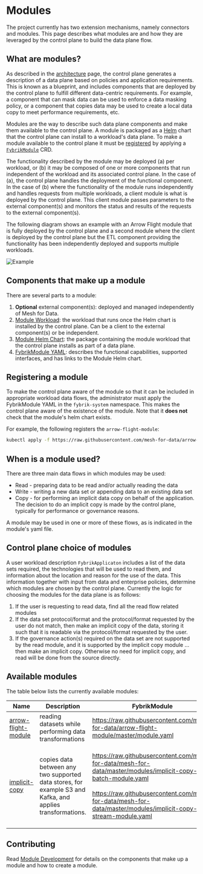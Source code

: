 # Modules

The project currently has two extension mechanisms, namely connectors and modules. 
This page describes what modules are and how they are leveraged by the control plane to build the data plane flow.  

## What are modules?

As described in the [architecture](./architecture.md) page, the control plane generates a description of a data plane based on policies and application requirements. This is known as a blueprint, and includes components that are deployed by the control plane to fulfill different data-centric requirements.  For example, a component that can mask data can be used to enforce a data masking policy, or a component that copies data may be used to create a local data copy to meet performance requirements, etc. 

Modules are the way to describe such data plane components and make them available to the control plane. A module is packaged as a [Helm](https://helm.sh/) chart that the control plane can install to a workload's data plane. To make a module available to the control plane it must be [registered](#registering-a-module) by applying a [`FybrikModule`](../reference/crds.md#m4dmodule) CRD.

The functionality described by the module may be deployed (a) per workload, or (b) it may be composed of one or more components that run independent of the workload and its associated control plane.  In the case of (a), the control plane handles the deployment of the functional component. In the case of (b) where the functionality of the module runs independently and handles requests from multiple workloads, a client module is what is deployed by the control plane.  This client module passes parameters to the external component(s) and monitors the status and results of the requests to the external component(s). 
<!-- TODO: Add "which are declared as a dependencies in the module yaml"  when we support it-->

The following diagram shows an example with an Arrow Flight module that is fully deployed by the control plane and a second module where the client is deployed by the control plane but the ETL component providing the functionality has been independently deployed and supports multiple workloads.

![Example](../static/module_arch.png)

## Components that make up a module

There are several parts to a module:

1. **Optional** external component(s): deployed and managed independently of Mesh for Data.
1. [Module Workload](../contribute/modules.md#module-workload): the workload that runs once the Helm chart is installed by the control plane.
Can be a client to the external component(s) or be independent.
1. [Module Helm Chart](../contribute/modules.md#module-helm-chart): the package containing the module workload that the control plane installs as part of a data plane.
1. [FybrikModule YAML](../contribute/modules.md#m4dmodule-yaml): describes the functional capabilities, supported interfaces, and has links to the Module Helm chart.

## Registering a module

To make the control plane aware of the module so that it can be included in appropriate workload data flows, the administrator must apply the FybrikModule YAML in the `fybrik-system` namespace.  This makes the control plane aware of the existence of the module.  Note that it **does not** check that the module's helm chart exists.

For example, the following registers the `arrow-flight-module`:
```bash
kubectl apply -f https://raw.githubusercontent.com/mesh-for-data/arrow-flight-module/master/module.yaml -n fybrik-system
```

## When is a module used?

There are three main data flows in which modules may be used:
* Read - preparing data to be read and/or actually reading the data
* Write - writing a new data set or appending data to an existing data set
* Copy - for performing an implicit data copy on behalf of the application.  The decision to do an implicit copy is made by the control plane, typically for performance or governance reasons.

A module may be used in one or more of these flows, as is indicated in the module's yaml file.

## Control plane choice of modules

A user workload description `FybrikApplicaton` includes a list of the data sets required, the technologies that will be used to read them, and information about the location and reason for the use of the data.  This information together with input from data and enterprise policies, determine which modules are chosen by the control plane. Currently the logic for choosing the modules for the data plane is as follows:
1. If the user is requesting to read data, find all the read flow related modules
1. If the data set protocol/format and the protocol/format requested by the user do not match, then make an implicit copy of the data, storing it such that it is readable via the protocol/format requested by the user.
1. If the governance action(s) required on the data set are not supported by the read module, and it is supported by the implicit copy module ... then make an implicit copy. Otherwise no need for implicit copy, and read will be done from the source directly.

<!-- TODO: Update to address multi-cluster logic -->

## Available modules

The table below lists the currently available modules:

Name | Description | FybrikModule | Prerequisite
---  | ---         | ---       | ---
[arrow-flight-module](https://github.com/mesh-for-data/arrow-flight-module) | reading datasets while performing data transformations | https://raw.githubusercontent.com/mesh-for-data/arrow-flight-module/master/module.yaml |
[implicit-copy](https://github.com/mesh-for-data/mover) | copies data between any two supported data stores, for example S3 and Kafka, and applies transformations. | https://raw.githubusercontent.com/mesh-for-data/mesh-for-data/master/modules/implicit-copy-batch-module.yaml<br> <br>https://raw.githubusercontent.com/mesh-for-data/mesh-for-data/master/modules/implicit-copy-stream-module.yaml | - [Datashim](https://github.com/datashim-io/datashim) deployment.<br>- [`FybrikStorageAccount`](../../reference/crds#m4dstorageaccount) resource deployed in the control plane namespace to hold the details of the storage which is used by the module for coping the data.

## Contributing

Read  [Module Development](../contribute/modules.md) for details on the components that make up a module and how to create a module.

